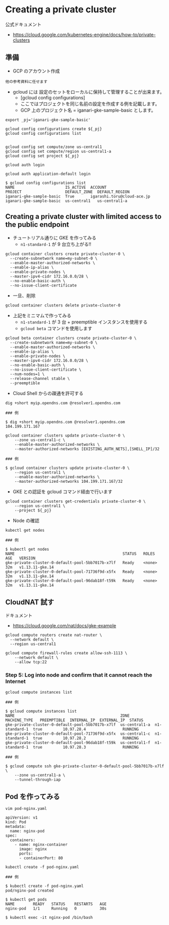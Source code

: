 # Creating a private cluster

公式ドキュメント

+ https://cloud.google.com/kubernetes-engine/docs/how-to/private-clusters

## 準備

+ GCP のアカウント作成

```
他の参考資料に任せます
```

+ gcloud には 設定のセットをローカルに保持して管理することが出来ます。
  + [gcloud config configurations]
  + ここではプロジェクトを同じ名前の設定を作成する例を記載します。
  + GCP 上のプロジェクト名 = iganari-gke-sample-basic とします。

```
export _pj='iganari-gke-sample-basic'

gcloud config configurations create ${_pj}
gcloud config configurations list


gcloud config set compute/zone us-central1
gcloud config set compute/region us-central1-a
gcloud config set project ${_pj}

gcloud auth login
```
```
gcloud auth application-default login
```

```
$ gcloud config configurations list
NAME                      IS_ACTIVE  ACCOUNT                     PROJECT                   DEFAULT_ZONE  DEFAULT_REGION
iganari-gke-sample-basic  True       igarashi.toru@cloud-ace.jp  iganari-gke-sample-basic  us-central1   us-central1-a
```

## Creating a private cluster with limited access to the public endpoint

+ チュートリアル通りに GKE を作ってみる
  + `n1-standard-1` が 9 台立ち上がる!!

```
gcloud container clusters create private-cluster-0 \
  --create-subnetwork name=my-subnet-0 \
  --enable-master-authorized-networks \
  --enable-ip-alias \
  --enable-private-nodes \
  --master-ipv4-cidr 172.16.0.0/28 \
  --no-enable-basic-auth \
  --no-issue-client-certificate
```

+ 一旦、削除

```
gcloud container clusters delete private-cluster-0
```


+ 上記をミニマムで作ってみる
  + `n1-standard-1` が 3 台 + preemptible インスタンスを使用する
  + `gcloud beta` コマンドを使用します

```
gcloud beta container clusters create private-cluster-0 \
  --create-subnetwork name=my-subnet-0 \
  --enable-master-authorized-networks \
  --enable-ip-alias \
  --enable-private-nodes \
  --master-ipv4-cidr 172.16.0.0/28 \
  --no-enable-basic-auth \
  --no-issue-client-certificate \
  --num-nodes=1 \
  --release-channel stable \
  --preemptible 
```

+ Cloud Shell からの疎通を許可する

```
dig +short myip.opendns.com @resolver1.opendns.com
```
```
### 例

$ dig +short myip.opendns.com @resolver1.opendns.com
104.199.171.167
```
```
gcloud container clusters update private-cluster-0 \
    --zone us-central1-c \
    --enable-master-authorized-networks \
    --master-authorized-networks [EXISTING_AUTH_NETS],[SHELL_IP]/32
```
```
### 例

$ gcloud container clusters update private-cluster-0 \
    --region us-central1 \
    --enable-master-authorized-networks \
    --master-authorized-networks 104.199.171.167/32
```

+ GKE との認証を gcloud コマンド経由で行います

```
gcloud container clusters get-credentials private-cluster-0 \
    --region us-central1 \
    --project ${_pj}
```

+ Node の確認

```
kubectl get nodes
```
```
### 例

$ kubectl get nodes
NAME                                               STATUS   ROLES    AGE   VERSION
gke-private-cluster-0-default-pool-5bb7017b-x7lf   Ready    <none>   32m   v1.13.11-gke.14
gke-private-cluster-0-default-pool-71736f9d-x5fx   Ready    <none>   32m   v1.13.11-gke.14
gke-private-cluster-0-default-pool-96dab18f-t59k   Ready    <none>   32m   v1.13.11-gke.14
```

## CloudNAT 試す

ドキュメント

+ https://cloud.google.com/nat/docs/gke-example

```
gcloud compute routers create nat-router \
  --network default \
  --region us-central1
```
```
gcloud compute firewall-rules create allow-ssh-1113 \
    --network default \
    --allow tcp:22
```

### Step 5: Log into node and confirm that it cannot reach the Internet

```
gcloud compute instances list
```
```
### 例

$ gcloud compute instances list
NAME                                              ZONE           MACHINE_TYPE   PREEMPTIBLE  INTERNAL_IP  EXTERNAL_IP  STATUS
gke-private-cluster-0-default-pool-5bb7017b-x7lf  us-central1-a  n1-standard-1  true         10.97.28.4                RUNNING
gke-private-cluster-0-default-pool-71736f9d-x5fx  us-central1-c  n1-standard-1  true         10.97.28.2                RUNNING
gke-private-cluster-0-default-pool-96dab18f-t59k  us-central1-f  n1-standard-1  true         10.97.28.3                RUNNING
```
```
### 例

$ gcloud compute ssh gke-private-cluster-0-default-pool-5bb7017b-x7lf \
    --zone us-central1-a \
    --tunnel-through-iap
```

## Pod を作ってみる

```
vim pod-nginx.yaml
```
```
apiVersion: v1
kind: Pod
metadata:
  name: nginx-pod
spec:
  containers:
    - name: nginx-container
      image: nginx
      ports:
      - containerPort: 80
```

```
kubectl create -f pod-nginx.yaml
```
```
### 例

$ kubectl create -f pod-nginx.yaml
pod/nginx-pod created

$ kubectl get pods
NAME        READY   STATUS    RESTARTS   AGE
nginx-pod   1/1     Running   0          30s

$ kubectl exec -it nginx-pod /bin/bash
```

